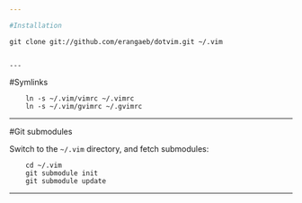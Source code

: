 ```yaml
---

#Installation

``` 
    git clone git://github.com/erangaeb/dotvim.git ~/.vim  
```

---
```


#Symlinks

```
	ln -s ~/.vim/vimrc ~/.vimrc  
	ln -s ~/.vim/gvimrc ~/.gvimrc
```

---

#Git submodules

Switch to the `~/.vim` directory, and fetch submodules:

```
	cd ~/.vim  
	git submodule init  
	git submodule update
```

---
